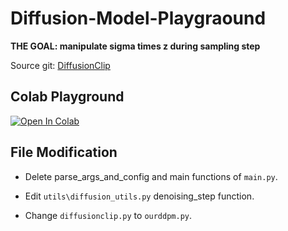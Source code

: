 # Diffusion-Model-Playgraound
**THE GOAL: manipulate sigma times z during sampling step**

Source git: [DiffusionClip](https://github.com/gwang-kim/DiffusionCLIP)

## Colab Playground
[![Open In Colab](https://colab.research.google.com/assets/colab-badge.svg)](https://colab.research.google.com/drive/1D_-8jELFZDQN-53St-Juov_hE8MHm3o0#scrollTo=q0WAU_sCp3xf)

## File Modification
* Delete parse_args_and_config and main functions of ``main.py``.

* Edit ``utils\diffusion_utils.py`` denoising_step function.

* Change ``diffusionclip.py`` to ``ourddpm.py``.
